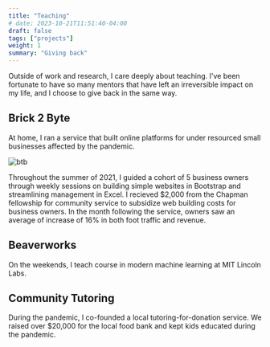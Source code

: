 ```yaml
---
title: "Teaching"
# date: 2023-10-21T11:51:40-04:00
draft: false
tags: ["projects"]
weight: 1
summary: "Giving back"
---
```


Outside of work and research, I care deeply about teaching. I've been fortunate to have so many mentors that have left an irreversible impact on my life, and I choose to give back in the same way.

## Brick 2 Byte

At home, I ran a service that built online platforms for under resourced small businesses affected by the pandemic. 

![btb](/posts/btb.png)

Throughout the summer of 2021, I guided a cohort of 5 business owners through weekly sessions on building simple websites in Bootstrap and streamlining management in Excel. I recieved $2,000 from the Chapman fellowship for community service to subsidize web building costs for business owners. In the month following the service, owners saw an average of increase of 16% in both foot traffic and revenue.

## Beaverworks

On the weekends, I teach course in modern machine learning at MIT Lincoln Labs. 



## Community Tutoring

During the pandemic, I co-founded a local tutoring-for-donation service. We raised over $20,000 for the local food bank and kept kids educated during the pandemic.